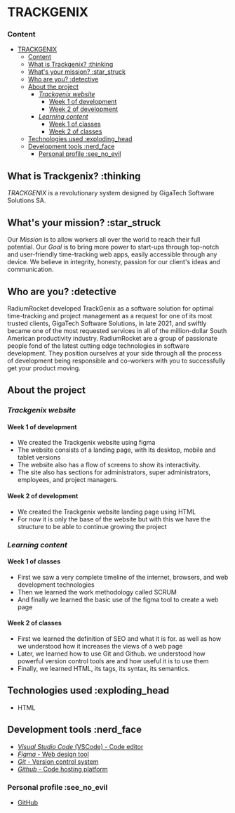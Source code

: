 # TRACKGENIX

### Content

- [TRACKGENIX](#trackgenix)
    - [Content](#content)
  - [What is Trackgenix? :thinking](#what-is-trackgenix-thinking)
  - [What's your mission? :star_struck](#whats-your-mission-star_struck)
  - [Who are you? :detective](#who-are-you-detective)
  - [About the project](#about-the-project)
    - [*Trackgenix website*](#trackgenix-website)
      - [Week 1 of development](#week-1-of-development)
      - [Week 2 of development](#week-2-of-development)
    - [*Learning content*](#learning-content)
      - [Week 1 of classes](#week-1-of-classes)
      - [Week 2 of classes](#week-2-of-classes)
  - [Technologies used :exploding_head](#technologies-used-exploding_head)
  - [Development tools :nerd_face](#development-tools-nerd_face)
    - [Personal profile :see_no_evil](#personal-profile-see_no_evil)

## What is Trackgenix? :thinking

*TRACKGENIX* is a revolutionary system designed by GigaTech Software Solutions SA.

## What's your mission? :star_struck

Our *Mission* is to allow workers all over the world to reach their full potential. Our *Goal* is to bring more power to start-ups through top-notch and user-friendly time-tracking web apps, easily accessible through any device. We believe in integrity, honesty, passion for our client's ideas and communication.

## Who are you? :detective

RadiumRocket developed TrackGenix as a software solution for optimal time-tracking and project management as a request for one of its most trusted clients, GigaTech Software Solutions, in late 2021, and swiftly became one of the most requested services in all of the million-dollar South American productivity industry. RadiumRocket are a group of passionate people fond of the latest cutting edge technologies in software development. They position ourselves at your side through all the process of development being responsible and co-workers with you to successfully get your product moving.

## About the project

### *Trackgenix website*

#### Week 1 of development

- We created the Trackgenix website using figma
- The website consists of a landing page, with its desktop, mobile and tablet versions
- The website also has a flow of screens to show its interactivity.
- The site also has sections for administrators, super administrators, employees, and project managers.

#### Week 2 of development

- We created the Trackgenix website landing page using HTML
- For now it is only the base of the website but with this we have the structure to be able to continue growing the project

### *Learning content*

#### Week 1 of classes

- First we saw a very complete timeline of the internet, browsers, and web development technologies
- Then we learned the work methodology called SCRUM
- And finally we learned the basic use of the figma tool to create a web page

#### Week 2 of classes

- First we learned the definition of SEO and what it is for. as well as how we understood how it increases the views of a web page
- Later, we learned how to use Git and Github. we understood how powerful version control tools are and how useful it is to use them
- Finally, we learned HTML, its tags, its syntax, its semantics.

## Technologies used :exploding_head

- HTML

## Development tools :nerd_face

- [*Visual Studio Code* (VSCode) - Code editor](https://code.visualstudio.com/)
- [*Figma* - Web design tool](https://www.figma.com/)
- [*Git* - Version control system](https://git-scm.com/)
- [*Github* - Code hosting platform](<https://github.com/>)

### Personal profile :see_no_evil

- [GitHub](<https://github.com/kolodani>)
